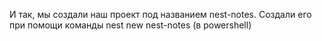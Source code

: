 И так, мы создали наш проект под названием nest-notes. 
Создали его при помощи команды nest new nest-notes (в powershell)